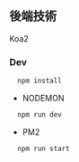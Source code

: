 ## 後端技術
  Koa2
  
### Dev
```bash
  npm install
```
  
+ NODEMON
```bash
  npm run dev
```
  
+ PM2
```bash
  npm run start
```
